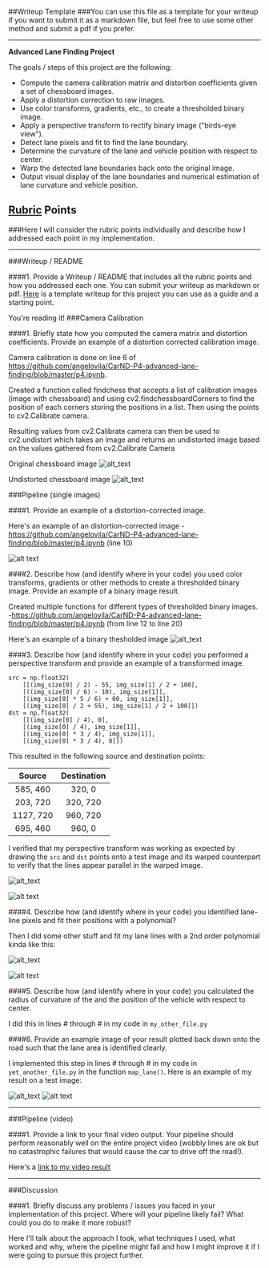 ##Writeup Template
###You can use this file as a template for your writeup if you want to submit it as a markdown file, but feel free to use some other method and submit a pdf if you prefer.

---

**Advanced Lane Finding Project**

The goals / steps of this project are the following:

* Compute the camera calibration matrix and distortion coefficients given a set of chessboard images.
* Apply a distortion correction to raw images.
* Use color transforms, gradients, etc., to create a thresholded binary image.
* Apply a perspective transform to rectify binary image ("birds-eye view").
* Detect lane pixels and fit to find the lane boundary.
* Determine the curvature of the lane and vehicle position with respect to center.
* Warp the detected lane boundaries back onto the original image.
* Output visual display of the lane boundaries and numerical estimation of lane curvature and vehicle position.

[//]: # (Image References)

[image1]: ./examples/undistort_output.png "Undistorted"
[image2]: ./test_images/test1.jpg "Road Transformed"
[image3]: ./examples/binary_combo_example.jpg "Binary Example"
[image4]: ./examples/warped_straight_lines.jpg "Warp Example"
[image5]: ./examples/color_fit_lines.jpg "Fit Visual"
[image6]: ./examples/example_output.jpg "Output"
[video1]: ./project_video.mp4 "Video"

[image7]: ./output_images/chess_original.png "chess original"
[image8]: ./output_images/chess-undistorted.png "chess undistorted"
[image9]: ./output_images/undistorted.png "undistorted"
[image10]: ./output_images/threshdolded-s-xsobel.png "thresholded"
[image11]: ./output_images/threshold-transform.png "warped"
[image12]: ./output_images/transform.png "transformed"
[image13]: ./output_images/lane_line.png "identify lane lines"
[image14]: ./output_images/example_output.jpg "Output"
[video2]: ./project_video.mp4 "Video"

## [Rubric](https://review.udacity.com/#!/rubrics/571/view) Points
###Here I will consider the rubric points individually and describe how I addressed each point in my implementation.  

---
###Writeup / README

####1. Provide a Writeup / README that includes all the rubric points and how you addressed each one.  You can submit your writeup as markdown or pdf.  [Here](https://github.com/udacity/CarND-Advanced-Lane-Lines/blob/master/writeup_template.md) is a template writeup for this project you can use as a guide and a starting point.  

You're reading it!
###Camera Calibration

####1. Briefly state how you computed the camera matrix and distortion coefficients. Provide an example of a distortion corrected calibration image.

Camera calibration is done on line 6 of https://github.com/angelovila/CarND-P4-advanced-lane-finding/blob/master/p4.ipynb.

Created a function called findchess that accepts a list of calibration images (image with chessboard) and using cv2.findchessboardCorners to find the position of each corners storing the positions in a list. Then using the points to  cv2.Calibrate camera.

Resulting values from cv2.Calibrate camera can then be used to cv2.undistort which takes an image and returns an undistorted image based on the values gathered from cv2.Calibrate Camera

Original chessboard image
![alt_text][image7]

Undistorted chessboard image
![alt_text][image8]


###Pipeline (single images)

####1. Provide an example of a distortion-corrected image.

Here's an example of an distortion-corrected image
-https://github.com/angelovila/CarND-P4-advanced-lane-finding/blob/master/p4.ipynb (line 10)

![alt text][image9]


####2. Describe how (and identify where in your code) you used color transforms, gradients or other methods to create a thresholded binary image.  Provide an example of a binary image result.

Created multiple functions for different types of thresholded binary images.
-https://github.com/angelovila/CarND-P4-advanced-lane-finding/blob/master/p4.ipynb (from line 12 to line 20)

Here's an example of a binary thesholded image
![alt_text][image10]


####3. Describe how (and identify where in your code) you performed a perspective transform and provide an example of a transformed image.



```
src = np.float32(
    [[(img_size[0] / 2) - 55, img_size[1] / 2 + 100],
    [((img_size[0] / 6) - 10), img_size[1]],
    [(img_size[0] * 5 / 6) + 60, img_size[1]],
    [(img_size[0] / 2 + 55), img_size[1] / 2 + 100]])
dst = np.float32(
    [[(img_size[0] / 4), 0],
    [(img_size[0] / 4), img_size[1]],
    [(img_size[0] * 3 / 4), img_size[1]],
    [(img_size[0] * 3 / 4), 0]])

```
This resulted in the following source and destination points:

| Source        | Destination   | 
|:-------------:|:-------------:| 
| 585, 460      | 320, 0        | 
| 203, 720      | 320, 720      |
| 1127, 720     | 960, 720      |
| 695, 460      | 960, 0        |

I verified that my perspective transform was working as expected by drawing the `src` and `dst` points onto a test image and its warped counterpart to verify that the lines appear parallel in the warped image.

![alt_text][image12]

![alt text][image4]

####4. Describe how (and identify where in your code) you identified lane-line pixels and fit their positions with a polynomial?

Then I did some other stuff and fit my lane lines with a 2nd order polynomial kinda like this:

![alt_text][image13]

![alt text][image5]

####5. Describe how (and identify where in your code) you calculated the radius of curvature of the 
and the position of the vehicle with respect to center.

I did this in lines # through # in my code in `my_other_file.py`

####6. Provide an example image of your result plotted back down onto the road such that the lane area is identified clearly.

I implemented this step in lines # through # in my code in `yet_another_file.py` in the function `map_lane()`.  Here is an example of my result on a test image:

![alt_text][image14]
![alt text][image6]

---

###Pipeline (video)

####1. Provide a link to your final video output.  Your pipeline should perform reasonably well on the entire project video (wobbly lines are ok but no catastrophic failures that would cause the car to drive off the road!).

Here's a [link to my video result](./p4.mp4)

---

###Discussion

####1. Briefly discuss any problems / issues you faced in your implementation of this project.  Where will your pipeline likely fail?  What could you do to make it more robust?

Here I'll talk about the approach I took, what techniques I used, what worked and why, where the pipeline might fail and how I might improve it if I were going to pursue this project further.  

